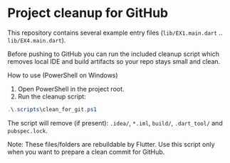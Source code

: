 # Project cleanup for GitHub

This repository contains several example entry files (`lib/EX1.main.dart` .. `lib/EX4.main.dart`).

Before pushing to GitHub you can run the included cleanup script which removes local IDE and build artifacts so your repo stays small and clean.

How to use (PowerShell on Windows)

1. Open PowerShell in the project root.
2. Run the cleanup script:

```powershell
.\.scripts\clean_for_git.ps1
```

The script will remove (if present): `.idea/`, `*.iml`, `build/`, `.dart_tool/` and `pubspec.lock`.

Note: These files/folders are rebuildable by Flutter. Use this script only when you want to prepare a clean commit for GitHub.
